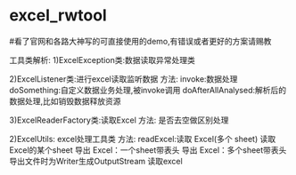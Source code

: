 # excel_rwtool
#看了官网和各路大神写的可直接使用的demo,有错误或者更好的方案请赐教

工具类解析:
1)ExcelException类:数据读取异常处理类

2)ExcelListener类:进行excel读取监听数据
方法:
    invoke:数据处理
    doSomething:自定义数据业务处理,被invoke调用
    doAfterAllAnalysed:解析后的数据处理,比如销毁数据释放资源

3)ExcelReaderFactory类:读取Excel
方法:
    是否去空做区别处理

2)ExcelUtils: excel处理工具类
方法:
    readExcel:读取 Excel(多个 sheet)
    读取Excel的某个sheet
    导出 Excel：一个sheet带表头
    导出 Excel：多个sheet带表头
    导出文件时为Writer生成OutputStream
    读取excel
